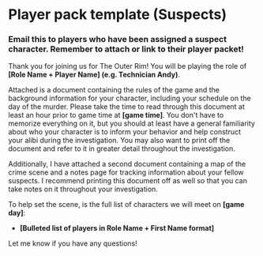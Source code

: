 # Player pack template (Suspects)
### Email this to players who have been assigned a suspect character. Remember to attach or link to their player packet!

Thank you for joining us for The Outer Rim!  You will be playing the role of **[Role Name + Player Name] (e.g. Technician Andy)**.
 
Attached is a document containing the rules of the game and the background information for your character, including your schedule on the day of the murder.  Please take the time to read through this document at least an hour prior to game time at **[game time]**.  You don't have to memorize everything on it, but you should at least have a general familiarity about who your character is to inform your behavior and help construct your alibi during the investigation.  You may also want to print off the document and refer to it in greater detail throughout the investigation.

Additionally, I have attached a second document containing a map of the crime scene and a notes page for tracking information about your fellow suspects. I recommend printing this document off as well so that you can take notes on it throughout your investigation.

To help set the scene, is the full list of characters we will meet on **[game day]**:
* **[Bulleted list of players in Role Name + First Name format]**
 
Let me know if you have any questions!
